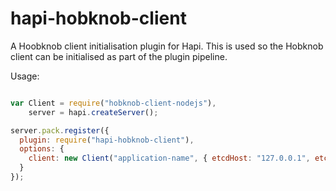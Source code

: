 hapi-hobknob-client
===================

A Hoobknob client initialisation plugin for Hapi. This is used so the Hobknob client can be initialised as part of the plugin pipeline. 


Usage:

```javascript

var Client = require("hobknob-client-nodejs"), 
    server = hapi.createServer();

server.pack.register({
  plugin: require("hapi-hobknob-client"),
  options: {
    client: new Client("application-name", { etcdHost: "127.0.0.1", etcdPort: 4001 }),
  }
});

```